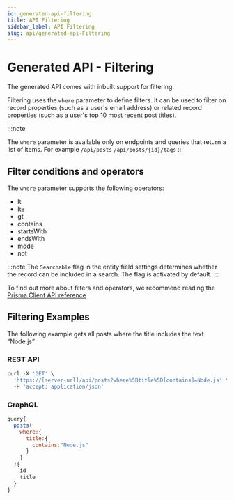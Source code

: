 ```yaml
---
id: generated-api-filtering
title: API Filtering
sidebar_label: API Filtering 
slug: api/generated-api-Filtering
---
```


# Generated API - Filtering

The generated API comes with inbuilt support for filtering.  

Filtering uses the `where` parameter to define filters. It can be used to filter on record properties (such as a user's email address) or related record properties (such as a user's top 10 most recent post titles).

:::note

The `where` parameter is available only on endpoints and queries that return a list of items. 
For example `/api/posts`  `/api/posts/{id}/tags`
:::

## Filter conditions and operators

The `where` parameter supports the following operators: 

- lt
- lte
- gt
- contains 
- startsWith
- endsWith
- mode
- not

:::note
The `Searchable` flag in the entity field settings determines whether the record can be included in a search. The flag is activated by default. 
:::


To find out more about filters and operators,  we recommend reading the [Prisma Client API reference](https://www.prisma.io/docs/reference/api-reference/prisma-client-reference#filter-conditions-and-operators)

## Filtering Examples

The following example gets all posts where the title includes the text “Node.js”

### REST API

```jsx
curl -X 'GET' \
  'https://[server-url]/api/posts?where%5Btitle%5D[contains]=Node.js' \
  -H 'accept: application/json' 
```

### GraphQL

```jsx
query{
  posts(
    where:{
      title:{
        contains:"Node.js"
      }
    }
  ){
    id
    title
  }
}
```